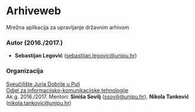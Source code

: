 # Arhiveweb
Mrežna aplikacija za upravljanje državnim arhivom

### Autor (2016./2017.)
- **Sebastijan Legović** (sebastijan.legovic@unipu.hr)

### Organizacija 
[Sveučilište Jurja Dobrile u Puli](http://www.unipu.hr/)  
[Odjel za informacijsko-komunikacijske tehnologije](http://www.unipu.hr/index.php?id=1933)  
Ak.g. 2016./2017. 
Mentori: **Siniša Sovilj** (ssovilj@unipu.hr), **Nikola Tanković** (nikola.tankovic@unipu.hr)
